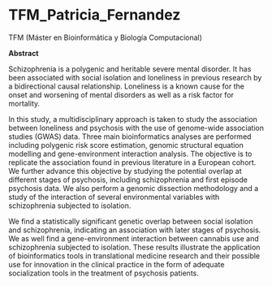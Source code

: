 # TFM_Patricia_Fernandez
TFM (Máster en Bioinformática y Biología Computacional)

**Abstract**

Schizophrenia is a polygenic and heritable severe mental disorder. It has been associated with social isolation and loneliness in previous research by a bidirectional causal relationship. Loneliness is a known cause for the onset and worsening of mental disorders as well as a risk factor for mortality. 

In this study, a multidisciplinary approach is taken to study the association between loneliness and psychosis with the use of genome-wide association studies (GWAS) data. Three main bioinformatics analyses are performed including polygenic risk score estimation, genomic structural equation modelling and gene-environment interaction analysis. The objective is to replicate the association found in previous literature in a European cohort. We further advance this objective by studying the potential overlap at different stages of psychosis, including schizophrenia and first episode psychosis data. We also perform a genomic dissection methodology and a study of the interaction of several environmental variables with schizophrenia subjected to isolation. 

We find a statistically significant genetic overlap between social isolation and schizophrenia, indicating an association with later stages of psychosis. We as well find a gene-environment interaction between cannabis use and schizophrenia subjected to isolation. These results illustrate the application of bioinformatics tools in translational medicine research and their possible use for innovation in the clinical practice in the form of adequate socialization tools in the treatment of psychosis patients.
